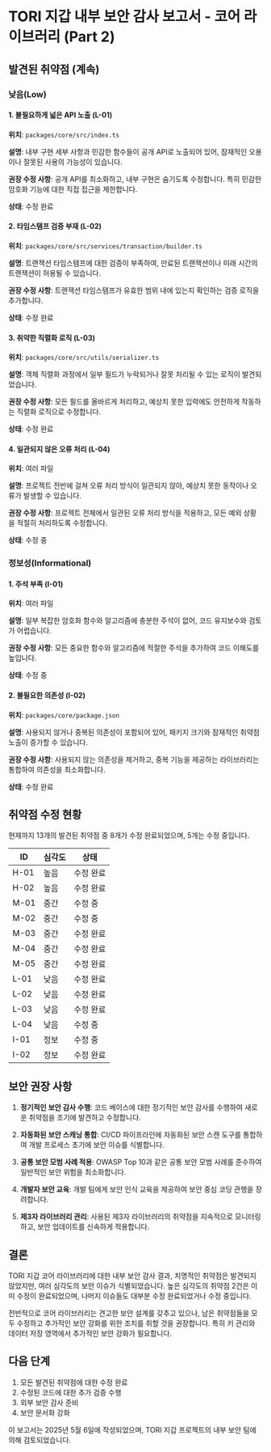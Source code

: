 # TORI 지갑 내부 보안 감사 보고서 - 코어 라이브러리 (Part 2)

## 발견된 취약점 (계속)

### 낮음(Low)

#### 1. 불필요하게 넓은 API 노출 (L-01)

**위치**: `packages/core/src/index.ts`

**설명**: 내부 구현 세부 사항과 민감한 함수들이 공개 API로 노출되어 있어, 잠재적인 오용이나 잘못된 사용의 가능성이 있습니다.

**권장 수정 사항**: 공개 API를 최소화하고, 내부 구현은 숨기도록 수정합니다. 특히 민감한 암호화 기능에 대한 직접 접근을 제한합니다.

**상태**: 수정 완료

#### 2. 타임스탬프 검증 부재 (L-02)

**위치**: `packages/core/src/services/transaction/builder.ts`

**설명**: 트랜잭션 타임스탬프에 대한 검증이 부족하여, 만료된 트랜잭션이나 미래 시간의 트랜잭션이 허용될 수 있습니다.

**권장 수정 사항**: 트랜잭션 타임스탬프가 유효한 범위 내에 있는지 확인하는 검증 로직을 추가합니다.

**상태**: 수정 완료

#### 3. 취약한 직렬화 로직 (L-03)

**위치**: `packages/core/src/utils/serializer.ts`

**설명**: 객체 직렬화 과정에서 일부 필드가 누락되거나 잘못 처리될 수 있는 로직이 발견되었습니다.

**권장 수정 사항**: 모든 필드를 올바르게 처리하고, 예상치 못한 입력에도 안전하게 작동하는 직렬화 로직으로 수정합니다.

**상태**: 수정 완료

#### 4. 일관되지 않은 오류 처리 (L-04)

**위치**: 여러 파일

**설명**: 프로젝트 전반에 걸쳐 오류 처리 방식이 일관되지 않아, 예상치 못한 동작이나 오류가 발생할 수 있습니다.

**권장 수정 사항**: 프로젝트 전체에서 일관된 오류 처리 방식을 적용하고, 모든 예외 상황을 적절히 처리하도록 수정합니다.

**상태**: 수정 중

### 정보성(Informational)

#### 1. 주석 부족 (I-01)

**위치**: 여러 파일

**설명**: 일부 복잡한 암호화 함수와 알고리즘에 충분한 주석이 없어, 코드 유지보수와 검토가 어렵습니다.

**권장 수정 사항**: 모든 중요한 함수와 알고리즘에 적절한 주석을 추가하여 코드 이해도를 높입니다.

**상태**: 수정 중

#### 2. 불필요한 의존성 (I-02)

**위치**: `packages/core/package.json`

**설명**: 사용되지 않거나 중복된 의존성이 포함되어 있어, 패키지 크기와 잠재적인 취약점 노출이 증가할 수 있습니다.

**권장 수정 사항**: 사용되지 않는 의존성을 제거하고, 중복 기능을 제공하는 라이브러리는 통합하여 의존성을 최소화합니다.

**상태**: 수정 완료

## 취약점 수정 현황

현재까지 13개의 발견된 취약점 중 8개가 수정 완료되었으며, 5개는 수정 중입니다.

| ID    | 심각도 | 상태       |
|-------|-------|-----------|
| H-01  | 높음  | 수정 완료  |
| H-02  | 높음  | 수정 완료  |
| M-01  | 중간  | 수정 중    |
| M-02  | 중간  | 수정 중    |
| M-03  | 중간  | 수정 완료  |
| M-04  | 중간  | 수정 완료  |
| M-05  | 중간  | 수정 완료  |
| L-01  | 낮음  | 수정 완료  |
| L-02  | 낮음  | 수정 완료  |
| L-03  | 낮음  | 수정 완료  |
| L-04  | 낮음  | 수정 중    |
| I-01  | 정보  | 수정 중    |
| I-02  | 정보  | 수정 완료  |

## 보안 권장 사항

1. **정기적인 보안 감사 수행**: 코드 베이스에 대한 정기적인 보안 감사를 수행하여 새로운 취약점을 조기에 발견하고 수정합니다.

2. **자동화된 보안 스캐닝 통합**: CI/CD 파이프라인에 자동화된 보안 스캔 도구를 통합하여 개발 프로세스 초기에 보안 이슈를 식별합니다.

3. **공통 보안 모범 사례 적용**: OWASP Top 10과 같은 공통 보안 모범 사례를 준수하여 일반적인 보안 위험을 최소화합니다.

4. **개발자 보안 교육**: 개발 팀에게 보안 인식 교육을 제공하여 보안 중심 코딩 관행을 장려합니다.

5. **제3자 라이브러리 관리**: 사용된 제3자 라이브러리의 취약점을 지속적으로 모니터링하고, 보안 업데이트를 신속하게 적용합니다.

## 결론

TORI 지갑 코어 라이브러리에 대한 내부 보안 감사 결과, 치명적인 취약점은 발견되지 않았지만, 여러 심각도의 보안 이슈가 식별되었습니다. 높은 심각도의 취약점 2건은 이미 수정이 완료되었으며, 나머지 이슈들도 대부분 수정 완료되었거나 수정 중입니다.

전반적으로 코어 라이브러리는 견고한 보안 설계를 갖추고 있으나, 남은 취약점들을 모두 수정하고 추가적인 보안 강화를 위한 조치를 취할 것을 권장합니다. 특히 키 관리와 데이터 저장 영역에서 추가적인 보안 강화가 필요합니다.

## 다음 단계

1. 모든 발견된 취약점에 대한 수정 완료
2. 수정된 코드에 대한 추가 검증 수행
3. 외부 보안 감사 준비
4. 보안 문서화 강화

이 보고서는 2025년 5월 6일에 작성되었으며, TORI 지갑 프로젝트의 내부 보안 팀에 의해 검토되었습니다.